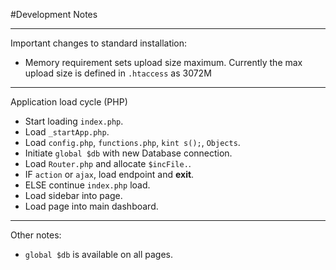 #Development Notes
<hr>

Important changes to standard installation:
<ul>
    <li>Memory requirement sets upload size maximum. Currently the max upload size is defined in <code>.htaccess</code> as 3072M</li>

</ul>

<hr>
Application load cycle (PHP)
<ul>
    <li>Start loading <code>index.php</code>.</li>
    <li>Load <code>_startApp.php</code>.</li>
    <li>Load <code>config.php</code>, <code>functions.php</code>, <code>kint s();</code>, <code>Objects</code>.</li>
    <li>Initiate <code>global $db</code> with new Database connection.</li>
    <li>Load <code>Router.php</code> and allocate <code>$incFile.</code>.</li>
    <li>IF <code>action</code> or <code>ajax</code>, load endpoint and <b>exit</b>.</li>
    <li>ELSE continue <code>index.php</code> load.</li>
    <li>Load sidebar into page.</li>
    <li>Load page into main dashboard.</li>
</ul>

<hr>
Other notes:
<ul>
    <li><code>global $db</code> is available on all pages.</li>
</ul>